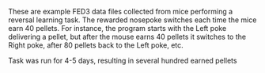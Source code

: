 These are example FED3 data files collected from mice performing a reversal learning task.  The rewarded nosepoke switches each time the mice earn 40 pellets.  For instance, the program starts with the Left poke delivering a pellet, but after the mouse earns 40 pellets it switches to the Right poke, after 80 pellets back to the Left poke, etc.

Task was run for 4-5 days, resulting in several hundred earned pellets 
